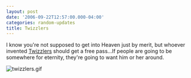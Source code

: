 ```yaml
---
layout: post
date: '2006-09-22T12:57:00.000-04:00'
categories: random-updates
title: Twizzlers
---
```


I know you're not supposed to get into Heaven just by merit, but whoever invented [Twizzlers](http://www.hersheys.com/products/details/twizzlers.asp) should get a free pass...If people are going to be somewhere for eternity, they're going to want him or her around.



![twizzlers.gif](twizzlers.gif)